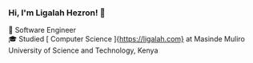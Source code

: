 ### Hi, I'm Ligalah Hezron!  👋 
 🥇 Software Engineer <br>
 🎓 Studied [ Computer Science ]{https://ligalah.com} at Masinde Muliro University of Science and Technology, Kenya<br> 
 



